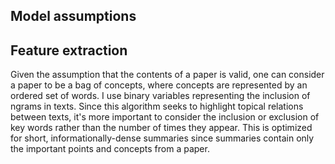 ## Model assumptions

## Feature extraction
Given the assumption that the contents of a paper is valid, one can consider a paper to be a bag of concepts, where concepts are represented by an ordered set of words. I use binary variables representing the inclusion of ngrams in texts. Since this algorithm seeks to highlight topical relations between texts, it's more important to consider the inclusion or exclusion of key words rather than the number of times they appear. This is optimized for short, informationally-dense summaries since summaries contain only the important points and concepts from a paper.
